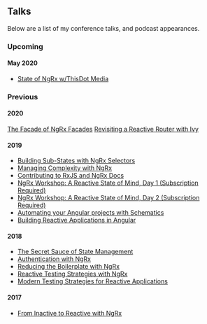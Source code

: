 <div class="page talks-page">

## Talks

Below are a list of my conference talks, and podcast appearances.

### Upcoming

#### May 2020

- [State of NgRx w/ThisDot Media](https://www.angularmeetup.com/#/)

### Previous

#### 2020

[The Facade of NgRx Facades](https://youtu.be/OZam9fNNwSE)
[Revisiting a Reactive Router with Ivy](https://www.ng-conf.org/2020/sessions/revisiting-a-reactive-router-with-ivy/)

#### 2019

- [Building Sub-States with NgRx Selectors](https://www.youtube.com/watch?v=RXuSDiLmcN0)
- [Managing Complexity with NgRx](https://www.recallact.com/presentation/managing-complexity-ngrx)
- [Contributing to RxJS and NgRx Docs](https://www.youtube.com/watch?v=ug0c1tUegm4)
- [NgRx Workshop: A Reactive State of Mind, Day 1 (Subscription Required)](https://www.pluralsight.com/courses/ng-conf-19-ngrx-reactive-day-1)
- [NgRx Workshop: A Reactive State of Mind, Day 2 (Subscription Required)](https://www.pluralsight.com/courses/ng-conf-19-ngrx-reactive-day-2)
- [Automating your Angular projects with Schematics](https://www.youtube.com/watch?v=bdCYZoB_Su4)
- [Building Reactive Applications in Angular](https://connect.tech/)

#### 2018

- [The Secret Sauce of State Management](https://www.youtube.com/watch?v=meIlUZ2TMs8)
- [Authentication with NgRx](https://www.youtube.com/watch?v=46IRQgNtCGw)
- [Reducing the Boilerplate with NgRx](https://www.youtube.com/watch?v=t3jx0EC-Y3c)
- [Reactive Testing Strategies with NgRx](https://www.youtube.com/watch?v=MTZprd9tI6c)
- [Modern Testing Strategies for Reactive Applications](https://www.youtube.com/watch?v=qEKVzz9kifE)

#### 2017

- [From Inactive to Reactive with NgRx](https://www.youtube.com/watch?v=cyaAhXHhxgk)

</div>
